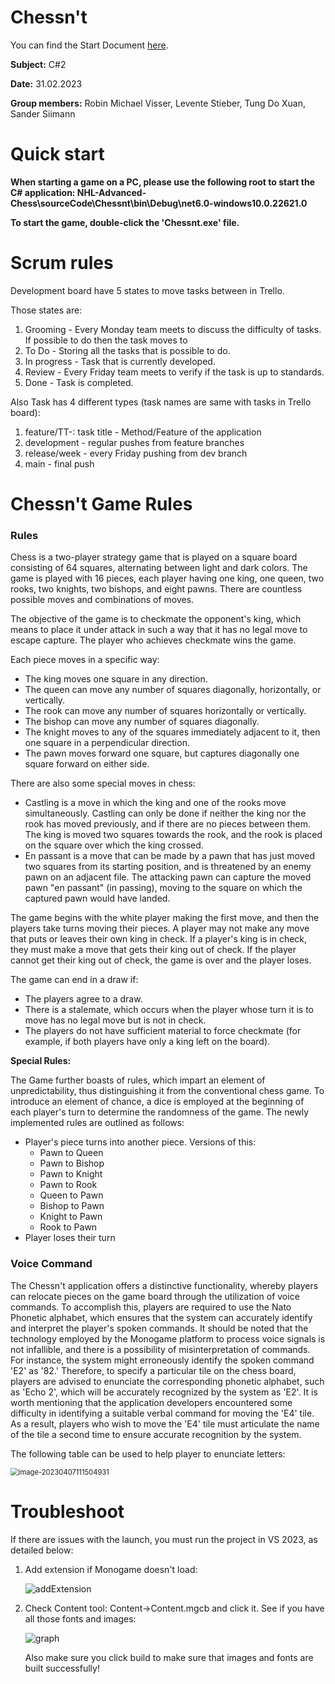 # Chessn't

You can find the Start Document [here](documents/startDocument.md).

**Subject:** C#2

**Date:** 31.02.2023

**Group members:** Robin Michael Visser, Levente Stieber, Tung Do Xuan, Sander Siimann

# Quick start

**When starting a game on a PC, please use the following root to start the C# application: NHL-Advanced-Chess\sourceCode\Chessnt\bin\Debug\net6.0-windows10.0.22621.0**

**To start the game, double-click the 'Chessnt.exe' file.**

# Scrum rules

Development board have 5 states to move tasks between in Trello.

Those states are:

1. Grooming - Every Monday team meets to discuss the difficulty of tasks. If possible to do then the task moves to
2. To Do - Storing all the tasks that is possible to do.
3. In progress - Task that is currently developed.
4. Review - Every Friday team meets to verify if the task is up to standards.
5. Done - Task is completed.

Also Task has 4 different types (task names are same with tasks in Trello board):

1. feature/TT-<number of the task>: task title  - Method/Feature of the application
2. development - regular pushes from feature branches
3. release/week<number of the week> - every Friday pushing from dev branch
4. main - final push

# Chessn't Game Rules

### Rules

Chess is a two-player strategy game that is played on a square board consisting of 64 squares, alternating between light and dark colors. The game is played with 16 pieces, each player having one king, one queen, two rooks, two knights, two bishops, and eight pawns. There are countless possible moves and combinations of moves.

The objective of the game is to checkmate the opponent's king, which means to place it under attack in such a way that it has no legal move to escape capture. The player who achieves checkmate wins the game.

Each piece moves in a specific way:

- The king moves one square in any direction.
- The queen can move any number of squares diagonally, horizontally, or vertically.
- The rook can move any number of squares horizontally or vertically.
- The bishop can move any number of squares diagonally.
- The knight moves to any of the squares immediately adjacent to it, then one square in a perpendicular direction.
- The pawn moves forward one square, but captures diagonally one square forward on either side.

There are also some special moves in chess:

- Castling is a move in which the king and one of the rooks move simultaneously. Castling can only be done if neither the king nor the rook has moved previously, and if there are no pieces between them. The king is moved two squares towards the rook, and the rook is placed on the square over which the king crossed.
- En passant is a move that can be made by a pawn that has just moved two squares from its starting position, and is threatened by an enemy pawn on an adjacent file. The attacking pawn can capture the moved pawn "en passant" (in passing), moving to the square on which the captured pawn would have landed.

The game begins with the white player making the first move, and then the players take turns moving their pieces. A player may not make any move that puts or leaves their own king in check. If a player's king is in check, they must make a move that gets their king out of check. If the player cannot get their king out of check, the game is over and the player loses.

The game can end in a draw if:

- The players agree to a draw.
- There is a stalemate, which occurs when the player whose turn it is to move has no legal move but is not in check.
- The players do not have sufficient material to force checkmate (for example, if both players have only a king left on the board).

**Special Rules:**

The Game further boasts of rules, which impart an element of unpredictability, thus distinguishing it from the conventional chess game. To introduce an element of chance, a dice is employed at the beginning of each player's turn to determine the randomness of the game. The newly implemented rules are outlined as follows:

- Player's piece turns into another piece. Versions of this:
  - Pawn to Queen
  - Pawn to Bishop
  - Pawn to Knight
  - Pawn to Rook
  - Queen to Pawn
  - Bishop to Pawn
  - Knight to Pawn
  - Rook to Pawn
- Player loses their turn

### Voice Command

The Chessn't application offers a distinctive functionality, whereby players can relocate pieces on the game board through the utilization of voice commands. To accomplish this, players are required to use the Nato Phonetic alphabet, which ensures that the system can accurately identify and interpret the player's spoken commands. It should be noted that the technology employed by the Monogame platform to process voice signals is not infallible, and there is a possibility of misinterpretation of commands. For instance, the system might erroneously identify the spoken command 'E2' as '82.' Therefore, to specify a particular tile on the chess board, players are advised to enunciate the corresponding phonetic alphabet, such as 'Echo 2', which will be accurately recognized by the system as 'E2'. It is worth mentioning that the application developers encountered some difficulty in identifying a suitable verbal command for moving the 'E4' tile. As a result, players who wish to move the 'E4' tile must articulate the name of the tile a second time to ensure accurate recognition by the system.

The following table can be used to help player to enunciate letters:

<img src="https://i.imgur.com/iZLkJIL.png" alt="image-20230407111504931" style="zoom:80%;" />



# Troubleshoot

If there are issues with the launch, you must run the project in VS 2023, as detailed below:

1. Add extension if Monogame doesn't load:

   ![addExtension](D:\Github\NHL-Advanced-Chess\documents\addExtension.png)

2. Check Content tool: Content->Content.mgcb and click it. See if you have all those fonts and images:

   ![graph](D:\Github\NHL-Advanced-Chess\documents\graph.png)

   Also make sure you click build to make sure that images and fonts are built successfully!
